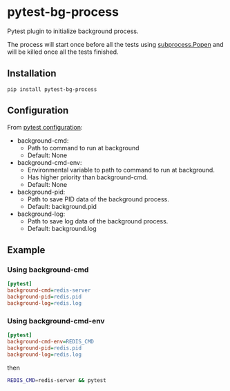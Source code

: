 # pytest-bg-process

Pytest plugin to initialize background process.

The process will start once before all the tests using [subprocess.Popen](https://docs.python.org/3/library/subprocess.html#subprocess.Popen) and will be killed once all the tests finished.

## Installation

```
pip install pytest-bg-process
```

## Configuration

From [pytest configuration](https://docs.pytest.org/en/latest/reference/customize.html#configuration-file-formats):
- background-cmd: 
  - Path to command to run at background
  - Default: None
- background-cmd-env: 
  - Environmental variable to path to command to run at background. 
  - Has higher priority than background-cmd.
  - Default: None
- background-pid: 
  - Path to save PID data of the background process.
  - Default: background.pid
- background-log:
  - Path to save log data of the background process. 
  - Default: background.log


## Example

### Using background-cmd

```ini
[pytest]
background-cmd=redis-server
background-pid=redis.pid
background-log=redis.log
```

### Using background-cmd-env

```ini
[pytest]
background-cmd-env=REDIS_CMD
background-pid=redis.pid
background-log=redis.log
```

then
```bash
REDIS_CMD=redis-server && pytest
```